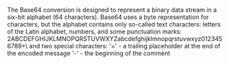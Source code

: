 The Base64 conversion is designed to represent a binary data stream in a six-bit alphabet (64 characters).  Base64 uses a byte representation for characters, but the alphabet contains only so-called text characters: letters of the Latin alphabet, numbers, and some punctuation marks: 2ABCDEFGHIJKLMNOPQRSTUVWXYZabcdefghijklmnopqrstuvwxyz0123456789+\ and two special characters:
'=' - a trailing placeholder at the end of the encoded message
'-' - the beginning of the comment

